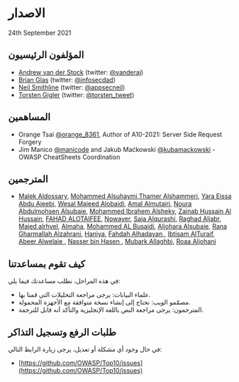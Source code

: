 # الاصدار 

 24th September 2021

## المؤلفون الرئيسيون

- [Andrew van der Stock](mailto:vanderaj@owasp.org) (twitter: [@vanderaj](https://twitter.com/vanderaj))
- [Brian Glas](mailto:brian.glas@owasp.org) (twitter: [@infosecdad](https://twitter.com/infosecdad))
- [Neil Smithline](mailto:neil.smithline@owasp.org) (twitter: [@appsecneil](https://twitter.com/appsecneil))
- [Torsten Gigler](mailto:torsten.gigler@owasp.org) (twitter: [@torsten_tweet](https://twitter.com/torsten_tweet))

## المساهمين

- Orange Tsai [@orange_8361](https://twitter.com/orange_8361), Author of A10-2021: Server Side Request Forgery
- Jim Manico [@manicode](https://twitter.com/manicode) and Jakub Maćkowski [@kubamackowski](https://twitter/kubamackowski) - OWASP CheatSheets Coordination

## المترجمين

-  [Malek Aldossary](https://twitter.com/Malajab), [Mohammed Alsuhaymi](https://twitter.com/msuhaymi),[Thamer Alshammeri](https://twitter.com/t44t_), [Yara Eissa Abdu Ajeebi](https://twitter.com/YE_A1), [Wesal Majeed Alobaidi](https://twitter.com/Wesal_m6), [Amal Almutairi](http://linkedin.com/in/amal-almutairi-9a617915b), [Noura Abdulmohsen Alsubaie](https://twitter.com/NouraAlsubaie97), [Mohammed Ibrahem Alsheky](https://www.linkedin.com/in/mohammed-ibrahem-6b088368), [Zainab Hussain Al Hussain](https://twitter.com/zain303), [FAHAD ALOTAIFEE](https://twitter.com/fad_777), [Nowayer](https://twitter.com/_Nowayer_), [Saja Alqurashi](https://twitter.com/saja_alqurashi), [Raghad Aljabr](http://linkedin.com/in/raghad-aljabr-3b3846124), [Majed alrhyel](https://twitter.com/1en_majed), [Almaha](https://twitter.com/emy797kay), [Mohammed AL Busaidi](https://www.linkedin.com/in/mohammed-al-busaidi-124988ab), [Aljohara Alsubaie](http://linkedin.com/in/aljohara-alsubaie-538b3b168), [Rana Gharmallah Alzahrani](http://linkedin.com/in/rana-alzahrani-26447b19b), [Haniya](https://twitter.com/_______HAA), [Fahdah Alhadayan ](https://www.linkedin.com/in/fahdahmh ), [Ibtisam AlTuraif](https://twitter.com/EbAlturaif), [Abeer Alwelaie ](https://twitter.com/abeerp7_), [Nasser bin Hasen ](https://twitter.com/r00t_nasser), [Mubark Allaghbi](https://twitter.com/mallaghbi), [Roaa Aljohani](https://www.linkedin.com/in/roaa-aljohani-86824b89)


## كيف تقوم بمساعدتنا

في هذه المراحل، نطلب مساعدتك فيما يلي:

- علماء البيانات: يرجى مراجعة التحليلات التي قمنا بها.
- مصمّمو الويب: نحتاج إلى إنشاء نسخة متوافقة مع الأجهزة المحمولة.
- المترجمون: يرجى مراجعة النص باللغة الإنجليزية والتأكد أنه قابل للترجمة.


## طلبات الرفع وتسجيل التذاكر

في حال وجود أي مشكلة أو تعديل، يرجى زيارة الرابط التالي:

- [https://github.com/OWASP/Top10/issues](https://github.com/OWASP/Top10/issues)
